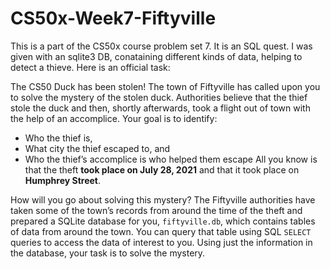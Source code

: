 # CS50x-Week7-Fiftyville
This is a part of the CS50x course problem set 7.
It is an SQL quest. I was given with an sqlite3 DB, conataining different kinds of data, helping to detect a thieve. Here is an official task:

The CS50 Duck has been stolen! The town of Fiftyville has called upon you to solve the mystery of the stolen duck. Authorities believe that the thief stole the duck and then, shortly afterwards, took a flight out of town with the help of an accomplice. Your goal is to identify:

- Who the thief is,
- What city the thief escaped to, and
- Who the thief’s accomplice is who helped them escape
All you know is that the theft **took place on July 28, 2021** and that it took place on **Humphrey Street**.

How will you go about solving this mystery? The Fiftyville authorities have taken some of the town’s records from around the time of the theft and prepared a SQLite database for you, `fiftyville.db`, which contains tables of data from around the town. You can query that table using SQL `SELECT` queries to access the data of interest to you. Using just the information in the database, your task is to solve the mystery.
